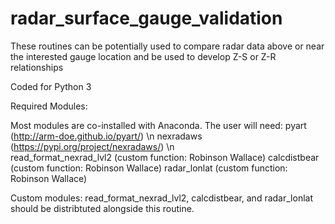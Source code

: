 # radar_surface_gauge_validation
These routines can be potentially used to compare radar data above or near the interested gauge location and be used to develop Z-S or Z-R relationships

Coded for Python 3

Required Modules: 

Most modules are co-installed with Anaconda. The user will 
need: 
pyart (http://arm-doe.github.io/pyart/) \n
nexradaws (https://pypi.org/project/nexradaws/) \n  
read_format_nexrad_lvl2 (custom function: Robinson Wallace)
calcdistbear (custom function: Robinson Wallace)
radar_lonlat (custom function: Robinson Wallace)
                  
Custom modules: read_format_nexrad_lvl2, calcdistbear, and radar_lonlat should be distribtuted alongside this routine. 
